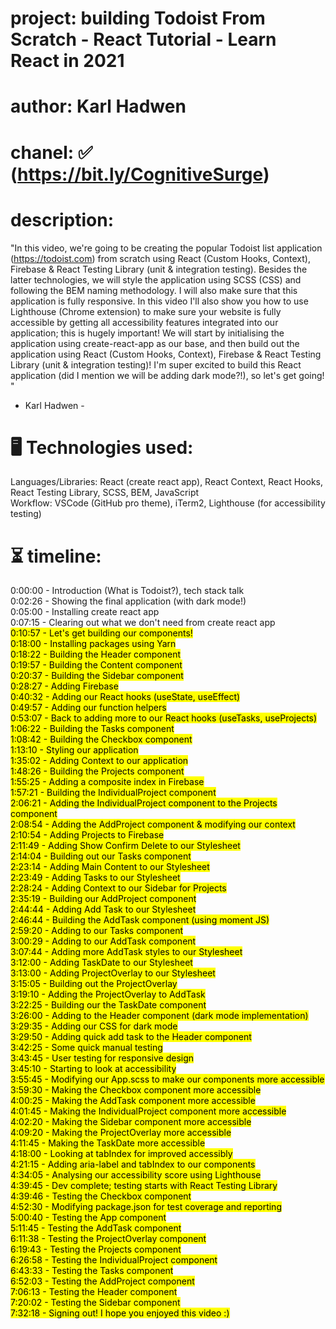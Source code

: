 # project: building Todoist From Scratch - React Tutorial - Learn React in 2021
# author: Karl Hadwen
# chanel: ✅ (https://bit.ly/CognitiveSurge)
# description:
"In this video, we're going to be creating the popular Todoist list application (https://todoist.com) from scratch using React (Custom Hooks, Context), Firebase & React Testing Library (unit & integration testing). 
Besides the latter technologies, we will style the application using SCSS (CSS) and following the BEM naming methodology. 
I will also make sure that this application is fully responsive. In this video I'll also show you how to use Lighthouse (Chrome extension) to make sure your website is fully accessible by getting all accessibility features integrated into our application; this is hugely important!
We will start by initialising the application using create-react-app as our base, and then build out the application using React (Custom Hooks, Context), Firebase & React Testing Library (unit & integration testing)! I'm super excited to build this React application (did I mention we will be adding dark mode?!), so let's get going! "
- Karl Hadwen -
# 🖥️ Technologies used:
Languages/Libraries: React (create react app), React Context, React Hooks, React Testing Library, SCSS, BEM, JavaScript\
Workflow: VSCode (GitHub pro theme), iTerm2, Lighthouse (for accessibility testing)
# ⏳ timeline:
0:00:00 - Introduction (What is Todoist?), tech stack talk\
0:02:26 - Showing the final application (with dark mode!)\
0:05:00 - Installing create react app\
0:07:15 - Clearing out what we don't need from create react app\
<mark>0:10:57 - Let's get building our components!<mark>\
0:18:00 - Installing packages using Yarn\
0:18:22 - Building the Header component\
0:19:57 - Building the Content component\
0:20:37 - Building the Sidebar component\
0:28:27 - Adding Firebase\
0:40:32 - Adding our React hooks (useState, useEffect)\
0:49:57 - Adding our function helpers\
0:53:07 - Back to adding more to our React hooks (useTasks, useProjects)\
1:06:22 - Building the Tasks component\
1:08:42 - Building the Checkbox component\
1:13:10 - Styling our application\
1:35:02 - Adding Context to our application\
1:48:26 - Building the Projects component\
1:55:25 - Adding a composite index in Firebase\
1:57:21 - Building the IndividualProject component\
2:06:21 - Adding the IndividualProject component to the Projects component\
2:08:54 - Adding the AddProject component & modifying our context\
2:10:54 - Adding Projects to Firebase\
2:11:49 - Adding Show Confirm Delete to our Stylesheet\
2:14:04 - Building out our Tasks component\
2:23:14 - Adding Main Content to our Stylesheet\
2:23:49 - Adding Tasks to our Stylesheet\
2:28:24 - Adding Context to our Sidebar for Projects\
2:35:19 - Building our AddProject component\
2:44:44 - Adding Add Task to our Stylesheet\
2:46:44 - Building the AddTask component (using moment JS)\
2:59:20 - Adding to our Tasks component\
3:00:29 - Adding to our AddTask component\
3:07:44 - Adding more AddTask styles to our Stylesheet\
3:12:00 - Adding TaskDate to our Stylesheet\
3:13:00 - Adding ProjectOverlay to our Stylesheet\
3:15:05 - Building out the ProjectOverlay\
3:19:10 - Adding the ProjectOverlay to AddTask\
3:22:25 - Building our the TaskDate component\
3:26:00 - Adding to the Header component (dark mode implementation)\
3:29:35 - Adding our CSS for dark mode\
3:29:50 - Adding quick add task to the Header component\
3:42:25 - Some quick manual testing\
3:43:45 - User testing for responsive design\
3:45:10 - Starting to look at accessibility\
3:55:45 - Modifying our App.scss to make our components more accessible\
3:59:30 - Making the Checkbox component more accessible\
4:00:25 - Making the AddTask component more accessible\
4:01:45 - Making the IndividualProject component more accessible\
4:02:20 - Making the Sidebar component more accessible\
4:09:20 - Making the ProjectOverlay more accessible\
4:11:45 - Making the TaskDate more accessible\
4:18:00 - Looking at tabIndex for improved accessibly\
4:21:15 - Adding aria-label and tabIndex to our components\
4:34:05 - Analysing our accessibility score using Lighthouse\
4:39:45 - Dev complete; testing starts with React Testing Library\
4:39:46 - Testing the Checkbox component\
4:52:30 - Modifying package.json for test coverage and reporting\
5:00:40 - Testing the App component\
5:11:45 - Testing the AddTask component\
6:11:38 - Testing the ProjectOverlay component\
6:19:43 - Testing the Projects component\
6:26:58 - Testing the IndividualProject component\
6:43:33 - Testing the Tasks component\
6:52:03 - Testing the AddProject component\
7:06:13 - Testing the Header component\
7:20:02 - Testing the Sidebar component\
7:32:18 - Signing out! I hope you enjoyed this video :)

